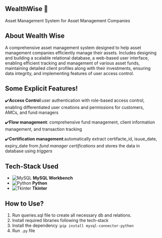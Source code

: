 ## **WealthWise** 🏦
Asset Management System for Asset Management Companies

## **About Wealth Wise**
A comprehensive asset management system designed to help asset management companies efficiently manage their assets. Includes designing and building a scalable relational database, a web-based user interface, enabling efficient tracking and management of various asset funds, maintaining detailed client profiles along with their investments, ensuring data integrity, and implementing features of user access control.

## **Some Explicit Features!**
✔️**Access Control**:user authentication with role-based access control, enabling differentiated user creations and permissions for customers, AMCs, and fund managers

✔️**Flow management**: comprehensive fund management, client information management, and transaction tracking

✔️**Certification management**:automatically extract certifacte_id, isuue_date, expiry_date from *fund manager certifications* and stores the data in database using *triggers*

## **Tech-Stack Used**
- ![MySQL](https://img.icons8.com/color/48/000000/mysql.png) **MySQL Workbench**
- ![Python](https://img.icons8.com/color/48/000000/python.png) **Python**
- ![Tkinter](https://img.icons8.com/ios-filled/50/000000/python.png) **Tkinter**

## **How to Use?**
1. Run queries.sql file to create all necessary db and relations.
2. Install required libraries following the tech-stack
3. Install the dependency :```pip install mysql-connector-python```
4. Run ```.py``` file


